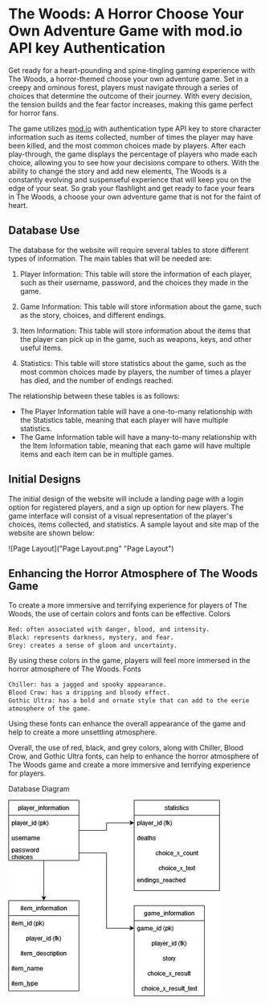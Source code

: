 # The Woods: A Horror Choose Your Own Adventure Game with mod.io API key Authentication

Get ready for a heart-pounding and spine-tingling gaming experience with The Woods, a horror-themed choose your own adventure game. Set in a creepy and ominous forest, players must navigate through a series of choices that determine the outcome of their journey. With every decision, the tension builds and the fear factor increases, making this game perfect for horror fans.

The game utilizes [mod.io](https://mod.io) with authentication type API key to store character information such as items collected, number of times the player may have been killed, and the most common choices made by players. After each play-through, the game displays the percentage of players who made each choice, allowing you to see how your decisions compare to others. With the ability to change the story and add new elements, The Woods is a constantly evolving and suspenseful experience that will keep you on the edge of your seat. So grab your flashlight and get ready to face your fears in The Woods, a choose your own adventure game that is not for the faint of heart.

## Database Use

The database for the website will require several tables to store different types of information. The main tables that will be needed are:

1. Player Information: This table will store the information of each player, such as their username, password, and the choices they made in the game.

2. Game Information: This table will store information about the game, such as the story, choices, and different endings.

3. Item Information: This table will store information about the items that the player can pick up in the game, such as weapons, keys, and other useful items.

4. Statistics: This table will store statistics about the game, such as the most common choices made by players, the number of times a player has died, and the number of endings reached.

The relationship between these tables is as follows:

- The Player Information table will have a one-to-many relationship with the Statistics table, meaning that each player will have multiple statistics.
- The Game Information table will have a many-to-many relationship with the Item Information table, meaning that each game will have multiple items and each item can be in multiple games.

## Initial Designs

The initial design of the website will include a landing page with a login option for registered players, and a sign up option for new players. The game interface will consist of a visual representation of the player's choices, items collected, and statistics. A sample layout and site map of the website are shown below:

![Page Layout]("Page Layout.png" "Page Layout")



## Enhancing the Horror Atmosphere of The Woods Game

To create a more immersive and terrifying experience for players of The Woods, the use of certain colors and fonts can be effective.
Colors

    Red: often associated with danger, blood, and intensity.
    Black: represents darkness, mystery, and fear.
    Grey: creates a sense of gloom and uncertainty.

By using these colors in the game, players will feel more immersed in the horror atmosphere of The Woods.
Fonts

    Chiller: has a jagged and spooky appearance.
    Blood Crow: has a dripping and bloody effect.
    Gothic Ultra: has a bold and ornate style that can add to the eerie atmosphere of the game.

Using these fonts can enhance the overall appearance of the game and help to create a more unsettling atmosphere.

Overall, the use of red, black, and grey colors, along with Chiller, Blood Crow, and Gothic Ultra fonts, can help to enhance the horror atmosphere of The Woods game and create a more immersive and terrifying experience for players.


Database Diagram

![DB Diagram](DB_diagram.drawio.png "Db Diagram")
